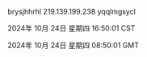 brysjhhrhl 219.139.199.238 yqqlmgsycl

2024年 10月 24日 星期四 16:50:01 CST

2024年 10月 24日 星期四 08:50:01 GMT
